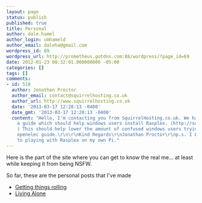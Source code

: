 ```yaml
---
layout: page
status: publish
published: true
title: Personal
author: dale.hamel
author_login: umhameld
author_email: daleha@gmail.com
wordpress_id: 69
wordpress_url: http://prometheus.gotdns.com:88/wordpress/?page_id=69
date: 2012-01-23 08:32:01.000000000 -05:00
categories: []
tags: []
comments:
- id: 518
  author: Jonathan Proctor
  author_email: contact@squirrelhosting.co.uk
  author_url: http://www.squirrelhosting.co.uk
  date: '2013-03-17 12:28:13 -0400'
  date_gmt: '2013-03-17 12:28:13 -0400'
  content: "Hello, I'm contacting you from SquirrelHosting.co.uk. We have created
    a guide which should help windows users install Rasplex. (http://squirrelhosting.co.uk/hosting-blog/hosting-blog-info.php?id=36
    ) This should help lower the amount of confused windows users trying to use the
    openelec guide.\r\n\r\nKind Regards\r\nJonathan Proctor\r\np.s. I Look forward
    to playing with Rasplex on my own Pi."
---
```

<p>Here is the part of the site where you can get to know the real me... at least while keeping it from being NSFW.</p>

<p>So far, these are the personal posts that I've made</p>

<ul>
<li><a href="http://blog.srvthe.net/archives/10" title="Getting things rolling">Getting things rolling</a></li>
<li><a href="http://blog.srvthe.net/archives/71" title="Living alone">Living Alone</a></li>
</ul>
